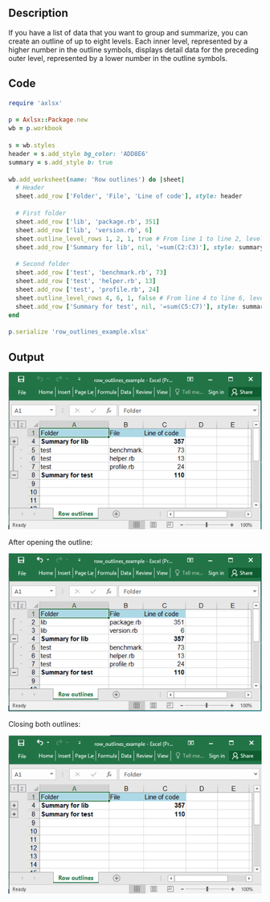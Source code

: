 ## Description

If you have a list of data that you want to group and summarize, you can create an outline of up to eight levels. Each inner level, represented by a higher number in the outline symbols, displays detail data for the preceding outer level, represented by a lower number in the outline symbols.

## Code

```ruby
require 'axlsx'

p = Axlsx::Package.new
wb = p.workbook

s = wb.styles
header = s.add_style bg_color: 'ADD8E6'
summary = s.add_style b: true

wb.add_worksheet(name: 'Row outlines') do |sheet|
  # Header
  sheet.add_row ['Folder', 'File', 'Line of code'], style: header

  # First folder
  sheet.add_row ['lib', 'package.rb', 351]
  sheet.add_row ['lib', 'version.rb', 6]
  sheet.outline_level_rows 1, 2, 1, true # From line 1 to line 2, level 1, collapsed
  sheet.add_row ['Summary for lib', nil, '=sum(C2:C3)'], style: summary

  # Second folder
  sheet.add_row ['test', 'benchmark.rb', 73]
  sheet.add_row ['test', 'helper.rb', 13]
  sheet.add_row ['test', 'profile.rb', 24]
  sheet.outline_level_rows 4, 6, 1, false # From line 4 to line 6, level 1, open
  sheet.add_row ['Summary for test', nil, '=sum(C5:C7)'], style: summary
end

p.serialize 'row_outlines_example.xlsx'
```

## Output

![Output](images/row_outlines_example_1.png "Output")

After opening the outline:

![Output](images/row_outlines_example_2.png "Output")

Closing both outlines:

![Output](images/row_outlines_example_3.png "Output")
